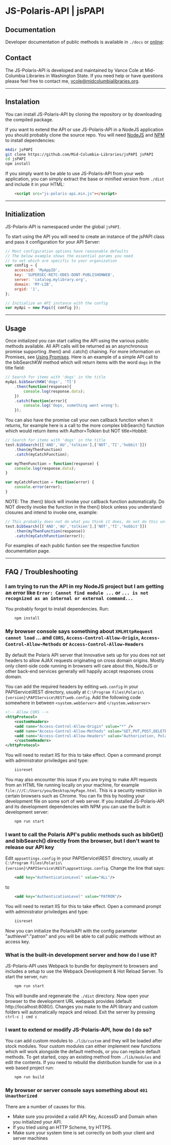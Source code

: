 # JS-Polaris-API | jsPAPI

## Documentation

Developer documentation of public methods is available in `./docs` or [online](https://mid-columbia-libraries.github.io/jsPAPI/):

## Contact

The JS-Polaris-API is developed and maintained by Vance Cole at Mid-Columbia Libraries in Washington State. If you need help or have questions please feel free to contact me, [vcole@midcolumbialibraries.org](mailto:vcole@midcolumbialibraries.org).

---

## Instalation

You can install JS-Polaris-API by cloning the repository or by downloading the compiled package.

If you want to extend the API or use JS-Polaris-API in a NodeJS application you should probably clone the source repo. You will need [NodeJS](https://nodejs.org/en/) and [NPM](https://www.npmjs.com/) to install dependencies:

``` Bash
mkdir jsPAPI
git clone https://github.com/Mid-Columbia-Libraries/jsPAPI jsPAPI
cd jsPAPI
npm install
```    

If you simply want to be able to use JS-Polaris-API from your web application, you can simply extract the base or minified version from `./dist` and include it in your HTML:

``` HTML
    <script src="js-polaris-api.min.js"></script>
```

---
    
## Initialization

JS-Polaris-API is namespaced under the global `jsPAPI`.

To start using the API you will need to create an instance of the jsPAPI class and pass it configuration for your API Server:

``` Javascript
// Most configuration options have reasonable defaults
// The below example shows the essential params you need
// to set which are specific to your organization
var config = {
    accessid: 'MyAppID',
    key: 'SUPERSEC-RETC-ODES-DONT-PUBLISHONWEB',
    server: 'catalog.mylibrary.org',
    domain: 'MY-LIB',
    orgid: '1',
};

// Initialize an API instance with the config
var myApi = new Papi({ config });
```

---
    
## Usage

Once initialized you can start calling the API using the various public methods available. All API calls will be returned as an asynchronous promise supporting .then() and .catch() chaining. For more information on Promises, see [Using Promises]('https://developer.mozilla.org/en-US/docs/Web/JavaScript/Guide/Using_promises'). Here is an example of a simple API call to the bibSearchKW method which will return items with the word `dogs` in the title field:

``` Javascript
// Search for items with 'dogs' in the title
myApi.bibSearchKW('dogs', 'TI')
    .then(function(response){
        console.log(response.data);
    })
    .catch(function(error){
        console.log('Oops, something went wrong');
    });
```

You can also have the promise call your own callback function when it returns, for example here is a call to the more complex bibSearch() function which would return items with Author=Tolkien but NOT title=Hobbit:

``` Javascript
// Search for items with 'dogs' in the title
test.bibSearch([['AND','AU','tolkien'],['NOT','TI','hobbit']])
    .then(myThenFunction)
    .catch(myCatchFunction);

var myThenFunction = function(response) {
    console.log(response.data);
}

var myCatchFunction = function(error) {
    console.error(error);
}
```

NOTE: The .then() block will invoke your callback function automatically. Do NOT directly invoke the function in the then() block unless you understand closures and intend to invoke one, example:

``` Javascript
// This probably does not do what you think it does, do not do this unless you are intending to invoke a closure
test.bibSearch([['AND','AU','tolkien'],['NOT','TI','hobbit']])
    .then(myThenFunction(response))
    .catch(myCatchFunction(error));
```

For examples of each public funtion see the respective function documentation page.

---
    
## FAQ / Troubleshooting

### I am trying to run the API in my NodeJS project but I am getting an error like `Error: Cannot find module ...` or `... is not recognized as an internal or external command...`

You probably forgot to install dependencies. Run:

``` Bash
    npm install
```

### My browser console says something about `XMLHttpRequest cannot load` ... and `CORS`, `Access-Control-Allow-Origin`, `Access-Control-Allow-Methods` or `Access-Control-Allow-Headers`

By default the Polaris API server that Innovative sets up for you does not set headers to allow AJAX requests originating on cross domain origins. Mostly only client-side code running in browsers will care about this, NodeJS or other back-end services generally will happily accept responses cross domain.

You can add the required headers by editing `web.config` in your PAPIService\REST directory, usually at `C:\Program Files\Polaris\{version}\PAPIService\REST\web.config`. Add the following code somewhere in between `<system.webServer>` and `</system.webserver>`

``` XML
<!-- Allow CORS -->
<httpProtocol>
    <customHeaders>
    <add name="Access-Control-Allow-Origin" value="*" />
    <add name="Access-Control-Allow-Methods" value="GET,PUT,POST,DELETE,PATCH,OPTIONS" />
    <add name="Access-Control-Allow-Headers" value="Authorization, PolarisDate" />
    </customHeaders>
</httpProtocol>
```

You will need to restart IIS for this to take effect. Open a command prompt with administrator priviledges and type:

``` Powershell
    iisreset
```

You may also encounter this issue if you are trying to make API requests from an HTML file running locally on your machine, for example `file:///C:/Users/you/Desktop/myPage.html`. This is a security restriction in certain browsers such as Chrome. You can fix this by hosting your development file on some sort of web server. If you installed JS-Polaris-API and its development dependencies with NPM you can use the built in development server:

``` Bash
    npm run start
```

### I want to call the Polaris API's public methods such as bibGet() and bibSearch() directly from the browser, but I don't want to release our API key

Edit `appsettings.config` in your PAPIService\REST directory, usually at `C:\Program Files\Polaris\{version}\PAPIService\REST\appsettings.config`. Change the line that says:

``` XML
    <add key="AuthenticationLevel" value="ALL"/>
```

to

``` XML
    <add key="AuthenticationLevel" value="PATRON"/>
```

You will need to restart IIS for this to take effect. Open a command prompt with administrator priviledges and type:

``` Powershell
    iisreset
```

Now you can initialize the PolarisAPI with the config parameter "authlevel":"patron" and you will be able to call public methods without an access key.

### What is the built-in development server and how do I use it?

JS-Polaris-API uses Webpack to bundle for deployment to browsers and includes a setup to use the Webpack Development & Hot Reload Server. To start the server, run:

``` Bash
    npm run start
```

This will bundle and regenerate the `./dist` directory. Now open your browser to the development URL webpack provides (default http://localhost:8080/). Changes you make to the API library and custom folders will automatically repack and reload. Exit the server by pressing `ctrl-c | cmd c`

### I want to extend or modify JS-Polaris-API, how do I do so?

You can add custom modules to `./lib/custom` and they will be loaded after stock modules. Your custom modules can either implement new functions which will work alongside the default methods, or you can replace default methods. To get started, copy an existing method from `./lib/modules` and edit the contents. If you need to rebuild the distribution bundle for use in a web based project run:

``` Bash
    npm run build
```

### My browser or server console says something about `401 Unauthorized`

There are a number of causes for this.

* Make sure you provided a valid API Key, AccessID and Domain when you initialized your API.
* If you tried using an HTTP Scheme, try HTTPS.
* Make sure your system time is set correctly on both your client and server machines
